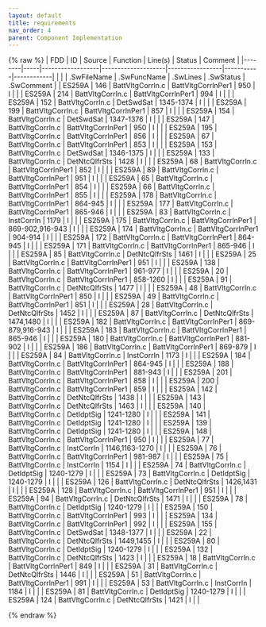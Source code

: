 ```yaml
---
layout: default
title: requirements
nav_order: 4
parent: Component Implementation
---
```

{% raw %}
| FDD    | ID  | Source           | Function           | Line(s)         | Status    | Comment    |
|--------|-----|------------------|--------------------|-----------------|-----------|------------|
|        |     | .SwFileName      | .SwFuncName        | .SwLines        | .SwStatus | .SwComment |
| ES259A | 146 | BattVltgCorrln.c | BattVltgCorrlnPer1 | 950             | I         |            |
| ES259A | 214 | BattVltgCorrln.c | BattVltgCorrlnPer1 | 994             | I         |            |
| ES259A | 152 | BattVltgCorrln.c | DetSwdSat          | 1345-1374       | I         |            |
| ES259A | 199 | BattVltgCorrln.c | BattVltgCorrlnPer1 | 857             | I         |            |
| ES259A | 154 | BattVltgCorrln.c | DetSwdSat          | 1347-1376       | I         |            |
| ES259A | 147 | BattVltgCorrln.c | BattVltgCorrlnPer1 | 950             | I         |            |
| ES259A | 195 | BattVltgCorrln.c | BattVltgCorrlnPer1 | 856             | I         |            |
| ES259A | 67  | BattVltgCorrln.c | BattVltgCorrlnPer1 | 853             | I         |            |
| ES259A | 153 | BattVltgCorrln.c | DetSwdSat          | 1346-1375       | I         |            |
| ES259A | 133 | BattVltgCorrln.c | DetNtcQlfrSts      | 1428            | I         |            |
| ES259A | 68  | BattVltgCorrln.c | BattVltgCorrlnPer1 | 852             | I         |            |
| ES259A | 89  | BattVltgCorrln.c | BattVltgCorrlnPer1 | 951             | I         |            |
| ES259A | 65  | BattVltgCorrln.c | BattVltgCorrlnPer1 | 854             | I         |            |
| ES259A | 66  | BattVltgCorrln.c | BattVltgCorrlnPer1 | 855             | I         |            |
| ES259A | 178 | BattVltgCorrln.c | BattVltgCorrlnPer1 | 864-945         | I         |            |
| ES259A | 177 | BattVltgCorrln.c | BattVltgCorrlnPer1 | 865-946         | I         |            |
| ES259A | 83  | BattVltgCorrln.c | InstCorrln         | 1179            | I         |            |
| ES259A | 175 | BattVltgCorrln.c | BattVltgCorrlnPer1 | 869-902,916-943 | I         |            |
| ES259A | 174 | BattVltgCorrln.c | BattVltgCorrlnPer1 | 904-914         | I         |            |
| ES259A | 172 | BattVltgCorrln.c | BattVltgCorrlnPer1 | 864-945         | I         |            |
| ES259A | 171 | BattVltgCorrln.c | BattVltgCorrlnPer1 | 865-946         | I         |            |
| ES259A | 85  | BattVltgCorrln.c | DetNtcQlfrSts      | 1461            | I         |            |
| ES259A | 25  | BattVltgCorrln.c | BattVltgCorrlnPer1 | 951             | I         |            |
| ES259A | 138 | BattVltgCorrln.c | BattVltgCorrlnPer1 | 961-977         | I         |            |
| ES259A | 20  | BattVltgCorrln.c | BattVltgCorrlnPer1 | 858-1260        | I         |            |
| ES259A | 91  | BattVltgCorrln.c | DetNtcQlfrSts      | 1477            | I         |            |
| ES259A | 48  | BattVltgCorrln.c | BattVltgCorrlnPer1 | 850             | I         |            |
| ES259A | 49  | BattVltgCorrln.c | BattVltgCorrlnPer1 | 851             | I         |            |
| ES259A | 28  | BattVltgCorrln.c | DetNtcQlfrSts      | 1452            | I         |            |
| ES259A | 87  | BattVltgCorrln.c | DetNtcQlfrSts      | 1474,1480       | I         |            |
| ES259A | 182 | BattVltgCorrln.c | BattVltgCorrlnPer1 | 869-879,916-943 | I         |            |
| ES259A | 183 | BattVltgCorrln.c | BattVltgCorrlnPer1 | 865-946         | I         |            |
| ES259A | 180 | BattVltgCorrln.c | BattVltgCorrlnPer1 | 881-902         | I         |            |
| ES259A | 186 | BattVltgCorrln.c | BattVltgCorrlnPer1 | 869-879         | I         |            |
| ES259A | 84  | BattVltgCorrln.c | InstCorrln         | 1173            | I         |            |
| ES259A | 184 | BattVltgCorrln.c | BattVltgCorrlnPer1 | 864-945         | I         |            |
| ES259A | 188 | BattVltgCorrln.c | BattVltgCorrlnPer1 | 881-943         | I         |            |
| ES259A | 201 | BattVltgCorrln.c | BattVltgCorrlnPer1 | 858             | I         |            |
| ES259A | 200 | BattVltgCorrln.c | BattVltgCorrlnPer1 | 859             | I         |            |
| ES259A | 142 | BattVltgCorrln.c | DetNtcQlfrSts      | 1438            | I         |            |
| ES259A | 143 | BattVltgCorrln.c | DetNtcQlfrSts      | 1463            | I         |            |
| ES259A | 140 | BattVltgCorrln.c | DetIdptSig         | 1241-1280       | I         |            |
| ES259A | 141 | BattVltgCorrln.c | DetIdptSig         | 1241-1280       | I         |            |
| ES259A | 139 | BattVltgCorrln.c | DetIdptSig         | 1241-1280       | I         |            |
| ES259A | 148 | BattVltgCorrln.c | BattVltgCorrlnPer1 | 950             | I         |            |
| ES259A | 77  | BattVltgCorrln.c | InstCorrln         | 1146,1163-1270  | I         |            |
| ES259A | 76  | BattVltgCorrln.c | BattVltgCorrlnPer1 | 981-987         | I         |            |
| ES259A | 75  | BattVltgCorrln.c | InstCorrln         | 1154            | I         |            |
| ES259A | 74  | BattVltgCorrln.c | DetIdptSig         | 1240-1279       | I         |            |
| ES259A | 73  | BattVltgCorrln.c | DetIdptSig         | 1240-1279       | I         |            |
| ES259A | 126 | BattVltgCorrln.c | DetNtcQlfrSts      | 1426,1431       | I         |            |
| ES259A | 128 | BattVltgCorrln.c | BattVltgCorrlnPer1 | 951             | I         |            |
| ES259A | 94  | BattVltgCorrln.c | DetNtcQlfrSts      | 1471            | I         |            |
| ES259A | 78  | BattVltgCorrln.c | DetIdptSig         | 1240-1279       | I         |            |
| ES259A | 150 | BattVltgCorrln.c | BattVltgCorrlnPer1 | 993             | I         |            |
| ES259A | 134 | BattVltgCorrln.c | BattVltgCorrlnPer1 | 992             | I         |            |
| ES259A | 155 | BattVltgCorrln.c | DetSwdSat          | 1348-1377       | I         |            |
| ES259A | 22  | BattVltgCorrln.c | DetNtcQlfrSts      | 1449,1455       | I         |            |
| ES259A | 80  | BattVltgCorrln.c | DetIdptSig         | 1240-1279       | I         |            |
| ES259A | 132 | BattVltgCorrln.c | DetNtcQlfrSts      | 1423            | I         |            |
| ES259A | 18  | BattVltgCorrln.c | BattVltgCorrlnPer1 | 849             | I         |            |
| ES259A | 31  | BattVltgCorrln.c | DetNtcQlfrSts      | 1446            | I         |            |
| ES259A | 51  | BattVltgCorrln.c | BattVltgCorrlnPer1 | 991             | I         |            |
| ES259A | 53  | BattVltgCorrln.c | InstCorrln         | 1184            | I         |            |
| ES259A | 81  | BattVltgCorrln.c | DetIdptSig         | 1240-1279       | I         |            |
| ES259A | 124 | BattVltgCorrln.c | DetNtcQlfrSts      | 1421            | I         |            |

{% endraw %}